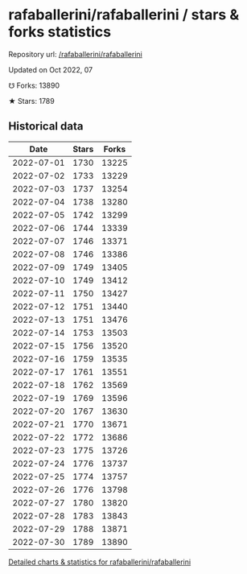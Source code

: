 # rafaballerini/rafaballerini / stars & forks statistics

Repository url: [/rafaballerini/rafaballerini](https://github.com/rafaballerini/rafaballerini)

Updated on Oct 2022, 07

☋ Forks: 13890

★ Stars: 1789

## Historical data
| Date | Stars | Forks |
|------|-------|-------|
| 2022-07-01 | 1730 | 13225 | 
| 2022-07-02 | 1733 | 13229 | 
| 2022-07-03 | 1737 | 13254 | 
| 2022-07-04 | 1738 | 13280 | 
| 2022-07-05 | 1742 | 13299 | 
| 2022-07-06 | 1744 | 13339 | 
| 2022-07-07 | 1746 | 13371 | 
| 2022-07-08 | 1746 | 13386 | 
| 2022-07-09 | 1749 | 13405 | 
| 2022-07-10 | 1749 | 13412 | 
| 2022-07-11 | 1750 | 13427 | 
| 2022-07-12 | 1751 | 13440 | 
| 2022-07-13 | 1751 | 13476 | 
| 2022-07-14 | 1753 | 13503 | 
| 2022-07-15 | 1756 | 13520 | 
| 2022-07-16 | 1759 | 13535 | 
| 2022-07-17 | 1761 | 13551 | 
| 2022-07-18 | 1762 | 13569 | 
| 2022-07-19 | 1769 | 13596 | 
| 2022-07-20 | 1767 | 13630 | 
| 2022-07-21 | 1770 | 13671 | 
| 2022-07-22 | 1772 | 13686 | 
| 2022-07-23 | 1775 | 13726 | 
| 2022-07-24 | 1776 | 13737 | 
| 2022-07-25 | 1774 | 13757 | 
| 2022-07-26 | 1776 | 13798 | 
| 2022-07-27 | 1780 | 13820 | 
| 2022-07-28 | 1783 | 13843 | 
| 2022-07-29 | 1788 | 13871 | 
| 2022-07-30 | 1789 | 13890 | 


[Detailed charts & statistics for rafaballerini/rafaballerini](https://reviewgithub.com/rep/rafaballerini/rafaballerini)
